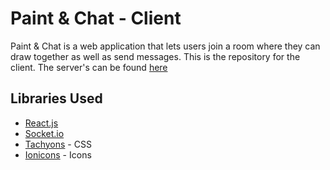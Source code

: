 # Paint & Chat - Client

Paint & Chat is a web application that lets users join a room where they can draw together as well as send messages.
This is the repository for the client. The server's can be found [here](https://github.com/DragonWolfLeo/paint-and-chat-server/)

## Libraries Used
 - [React.js](https://github.com/facebookincubator/create-react-app)
 - [Socket.io](https://socket.io/)
 - [Tachyons](http://tachyons.io/) - CSS
 - [Ionicons](https://ionicons.com/) - Icons
